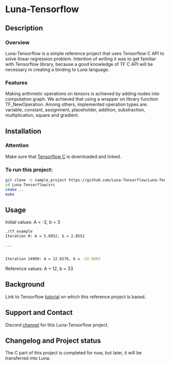 # Luna-Tensorflow

## Description

### Overview
Luna-Tensorflow is a simple reference project that uses Tensorflow C API to solve linear regression problem. Intention of writing it was to get familiar with Tensorflow library, because a good knowledge of TF C API will be necessary in creating a binding to Luna language.

### Features
Making arithmetic operations on tensors is achieved by adding nodes into computation graph. We achieved that using a wrapper on library function TF_NewOperation. Among others, implemented operation types are: variable, constant, assignment, placeholder, addition, substraction, multiplication, square and gradient.

## Installation

### Attention
Make sure that [Tensorflow C](https://www.tensorflow.org/install/lang_c) is downloaded and linked.

### To run this project:
```bash
git clone -b sample_project https://github.com/Luna-Tensorflow/Luna-Tensorflow.git
cd Luna-Tensorflow/src
cmake ..
make
```

## Usage

Initial values: A = -2, b = 3

```bash
./tf_example
Iteration 0: A = 5.0952, b = 2.8552

...


Iteration 24999: A = 12.0276, b = -32.9603
```

Reference values: A = 12, b = 33

## Background
Link to Tensorflow [tutorial](https://www.tensorflow.org/tutorials/keras/basic_regression) on which this reference project is based.

## Support and Contact
Discord [channel](https://discordapp.com/channels/401396655599124480/506819805031038984) for this Luna-Tensorflow project.

## Changelog and Project status
The C part of this project is completed for now, but later, it will be transferred into Luna.
